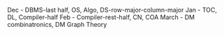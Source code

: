 

Dec - DBMS-last half, OS, Algo, DS-row-major-column-major
Jan - TOC, DL, Compiler-half
Feb - Compiler-rest-half, CN, COA
March - DM combinatronics, DM Graph Theory

